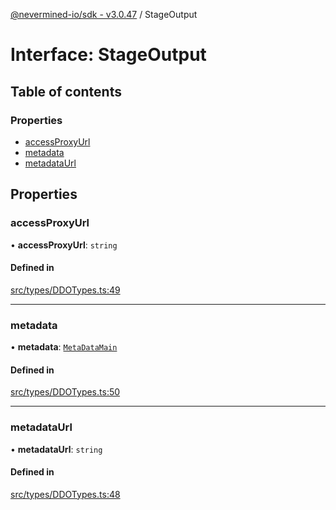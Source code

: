 [@nevermined-io/sdk - v3.0.47](../code-reference.md) / StageOutput

# Interface: StageOutput

## Table of contents

### Properties

- [accessProxyUrl](StageOutput.md#accessproxyurl)
- [metadata](StageOutput.md#metadata)
- [metadataUrl](StageOutput.md#metadataurl)

## Properties

### accessProxyUrl

• **accessProxyUrl**: `string`

#### Defined in

[src/types/DDOTypes.ts:49](https://github.com/nevermined-io/sdk-js/blob/db42a2a70293f73d5f0e0208dd90541855f3ca93/src/types/DDOTypes.ts#L49)

---

### metadata

• **metadata**: [`MetaDataMain`](MetaDataMain.md)

#### Defined in

[src/types/DDOTypes.ts:50](https://github.com/nevermined-io/sdk-js/blob/db42a2a70293f73d5f0e0208dd90541855f3ca93/src/types/DDOTypes.ts#L50)

---

### metadataUrl

• **metadataUrl**: `string`

#### Defined in

[src/types/DDOTypes.ts:48](https://github.com/nevermined-io/sdk-js/blob/db42a2a70293f73d5f0e0208dd90541855f3ca93/src/types/DDOTypes.ts#L48)
